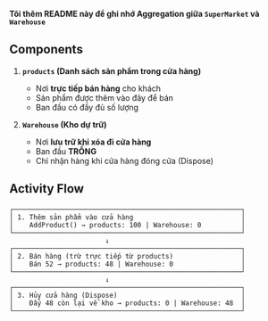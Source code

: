 **Tôi thêm README này để ghi nhớ Aggregation giữa `SuperMarket` và `Warehouse`** 

## Components
1. **`products` (Danh sách sản phẩm trong cửa hàng)**
   - Nơi **trực tiếp bán hàng** cho khách
   - Sản phẩm được thêm vào đây để bán
   - Ban đầu có đầy đủ số lượng

2. **`Warehouse` (Kho dự trữ)**
   - Nơi **lưu trữ khi xóa đi cửa hàng**
   - Ban đầu **TRỐNG**
   - Chỉ nhận hàng khi cửa hàng đóng cửa (Dispose)

## Activity Flow

```
┌─────────────────────────────────────────────────────────┐
│ 1. Thêm sản phẩm vào cửa hàng                           │
│    AddProduct() → products: 100 | Warehouse: 0          │
└─────────────────────────────────────────────────────────┘
                        ↓
┌─────────────────────────────────────────────────────────┐
│ 2. Bán hàng (trừ trực tiếp từ products)                 │
│    Bán 52 → products: 48 | Warehouse: 0                 │
└─────────────────────────────────────────────────────────┘
                        ↓
┌─────────────────────────────────────────────────────────┐
│ 3. Hủy cửa hàng (Dispose)                               │
│    Đẩy 48 còn lại về kho → products: 0 | Warehouse: 48  │
└─────────────────────────────────────────────────────────┘
```

